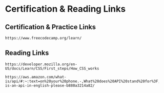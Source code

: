# Certification & Reading Links

## Certification & Practice Links

    https://www.freecodecamp.org/learn/

## Reading Links

    https://developer.mozilla.org/en-US/docs/Learn/CSS/First_steps/How_CSS_works

    https://aws.amazon.com/what-is/api/#:~:text=on%20your%20phone.-,What%20does%20API%20stand%20for%3F,of%20service%20between%20two%20applications.https://www.freecodecamp.org/news/what-is-an-api-in-english-please-b880a3214a82/
